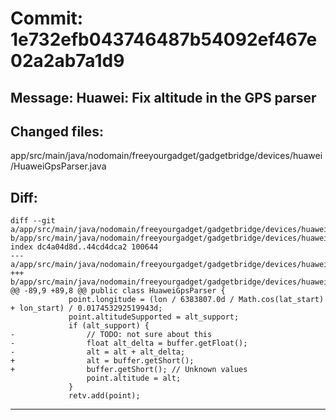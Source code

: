 # Commit: 1e732efb043746487b54092ef467e02a2ab7a1d9
## Message: Huawei: Fix altitude in the GPS parser
## Changed files:
app/src/main/java/nodomain/freeyourgadget/gadgetbridge/devices/huawei/HuaweiGpsParser.java

## Diff:
```
diff --git a/app/src/main/java/nodomain/freeyourgadget/gadgetbridge/devices/huawei/HuaweiGpsParser.java b/app/src/main/java/nodomain/freeyourgadget/gadgetbridge/devices/huawei/HuaweiGpsParser.java
index dc4a04d8d..44cd4dca2 100644
--- a/app/src/main/java/nodomain/freeyourgadget/gadgetbridge/devices/huawei/HuaweiGpsParser.java
+++ b/app/src/main/java/nodomain/freeyourgadget/gadgetbridge/devices/huawei/HuaweiGpsParser.java
@@ -89,9 +89,8 @@ public class HuaweiGpsParser {
             point.longitude = (lon / 6383807.0d / Math.cos(lat_start) + lon_start) / 0.017453292519943d;
             point.altitudeSupported = alt_support;
             if (alt_support) {
-                // TODO: not sure about this
-                float alt_delta = buffer.getFloat();
-                alt = alt + alt_delta;
+                alt = buffer.getShort();
+                buffer.getShort(); // Unknown values
                 point.altitude = alt;
             }
             retv.add(point);
```
-----------------------------------
